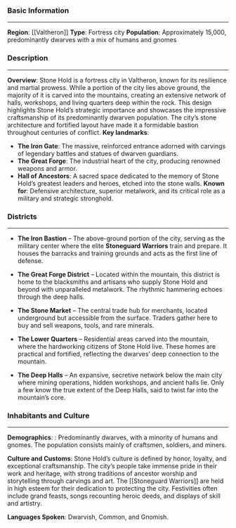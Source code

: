 ### Basic Information
---
**Region**: [[Valtheron]]
**Type**: Fortress city
**Population**: Approximately 15,000, predominantly dwarves with a mix of humans and gnomes                   

### Description
---
**Overview**:
Stone Hold is a fortress city in Valtheron, known for its resilience and martial prowess. While a portion of the city lies above ground, the majority of it is carved into the mountains, creating an extensive network of halls, workshops, and living quarters deep within the rock. This design highlights Stone Hold’s strategic importance and showcases the impressive craftsmanship of its predominantly dwarven population. The city’s stone architecture and fortified layout have made it a formidable bastion throughout centuries of conflict.
**Key landmarks**:
- **The Iron Gate**: The massive, reinforced entrance adorned with carvings of legendary battles and statues of dwarven guardians.
- **The Great Forge**: The industrial heart of the city, producing renowned weapons and armor.
- **Hall of Ancestors**: A sacred space dedicated to the memory of Stone Hold’s greatest leaders and heroes, etched into the stone walls.
**Known for**: Defensive architecture, superior metalwork, and its critical role as a military and strategic stronghold.

### Districts
---
- **The Iron Bastion** – The above-ground portion of the city, serving as the military center where the elite **Stoneguard Warriors** train and prepare. It houses the barracks and training grounds and acts as the first line of defense.
    
- **The Great Forge District** – Located within the mountain, this district is home to the blacksmiths and artisans who supply Stone Hold and beyond with unparalleled metalwork. The rhythmic hammering echoes through the deep halls.
    
- **The Stone Market** – The central trade hub for merchants, located underground but accessible from the surface. Traders gather here to buy and sell weapons, tools, and rare minerals.
    
- **The Lower Quarters** – Residential areas carved into the mountain, where the hardworking citizens of Stone Hold live. These homes are practical and fortified, reflecting the dwarves’ deep connection to the mountain.
    
- **The Deep Halls** – An expansive, secretive network below the main city where mining operations, hidden workshops, and ancient halls lie. Only a few know the true extent of the Deep Halls, said to twist far into the mountain’s core.
### Inhabitants and Culture
---
**Demographics**:  : Predominantly dwarves, with a minority of humans and gnomes. The population consists mainly of craftsmen, soldiers, and miners.

**Culture and Customs**: Stone Hold’s culture is defined by honor, loyalty, and exceptional craftsmanship. The city’s people take immense pride in their work and heritage, with strong traditions of ancestor worship and storytelling through carvings and art. The [[Stoneguard Warriors]] are held in high esteem for their dedication to protecting the city. Festivities often include grand feasts, songs recounting heroic deeds, and displays of skill and artistry.

**Languages Spoken**: Dwarvish, Common, and Gnomish.